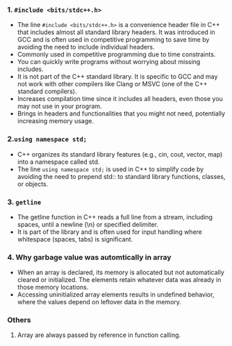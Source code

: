 ### 1. `#include <bits/stdc++.h>`
* The line `#include <bits/stdc++.h>` is a convenience header file in C++ that includes almost all standard library headers. It was introduced in GCC and is often used in competitive programming to save time by avoiding the need to include individual headers.
* Commonly used in competitive programming due to time constraints.
* You can quickly write programs without worrying about missing includes.
* It is not part of the C++ standard library. It is specific to GCC and may not work with other compilers like Clang or MSVC (one of the C++ standard compilers).
* Increases compilation time since it includes all headers, even those you may not use in your program.
* Brings in headers and functionalities that you might not need, potentially increasing memory usage.

### 2.`using namespace std;`
* C++ organizes its standard library features (e.g., cin, cout, vector, map) into a namespace called std.
* The line `using namespace std;` is used in C++ to simplify code by avoiding the need to prepend std:: to standard library functions, classes, or objects. 

### 3. `getline`
* The getline function in C++ reads a full line from a stream, including spaces, until a newline (\n) or specified delimiter.
* It is part of the <string> library and is often used for input handling where whitespace (spaces, tabs) is significant.

### 4. Why garbage value was automtically in array
* When an array is declared, its memory is allocated but not automatically cleared or initialized. The elements retain whatever data was already in those memory locations.
* Accessing uninitialized array elements results in undefined behavior, where the values depend on leftover data in the memory.


### Others
1. Array are always passed by reference in function calling.